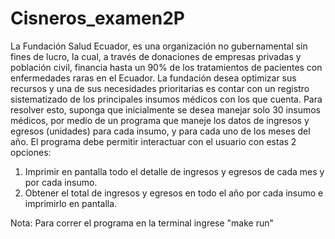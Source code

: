# Cisneros_examen2P
La Fundación Salud Ecuador, es una organización no gubernamental sin fines de lucro, la cual, a través de donaciones de empresas privadas y población civil, financia hasta un 90% de los tratamientos de pacientes con enfermedades raras en el Ecuador. La fundación desea optimizar sus recursos y una de sus necesidades prioritarias es contar con un registro sistematizado de los principales insumos médicos con los que cuenta.
Para resolver esto, suponga que inicialmente se desea manejar solo 30 insumos médicos, por medio de un programa que maneje los datos de ingresos y egresos (unidades) para cada insumo, y para cada uno de los meses del año. El programa debe permitir interactuar con el usuario con estas 2 opciones:
1) Imprimir en pantalla todo el detalle de ingresos y egresos de cada mes y por cada insumo.
2) Obtener el total de ingresos y egresos en todo el año por cada insumo e imprimirlo en pantalla.

Nota: Para correr el programa en la terminal ingrese "make run"
